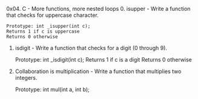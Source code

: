 0x04. C - More functions, more nested loops
0. isupper - Write a function that checks for uppercase character.

    Prototype: int _isupper(int c);
    Returns 1 if c is uppercase
    Returns 0 otherwise
1. isdigit - Write a function that checks for a digit (0 through 9).

    Prototype: int _isdigit(int c);
    Returns 1 if c is a digit
    Returns 0 otherwise
2. Collaboration is multiplication  - Write a function that multiplies two integers.

    Prototype: int mul(int a, int b);

